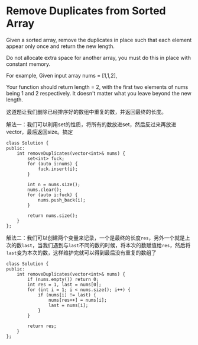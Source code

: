 Remove Duplicates from Sorted Array
===================================

Given a sorted array, remove the duplicates in place such that each element appear only once and return the new length.

Do not allocate extra space for another array, you must do this in place with constant memory.

For example,
Given input array nums = [1,1,2],

Your function should return length = 2, with the first two elements of nums being 1 and 2 respectively. It doesn't matter what you leave beyond the new length.

这道题让我们删除已经排序好的数组中重复的数，并返回最终的长度。

解法一：我们可以利用set的性质，将所有的数放进set，然后反过来再放进vector，最后返回size。搞定

```
class Solution {
public:
    int removeDuplicates(vector<int>& nums) {
        set<int> fuck;
        for (auto i:nums) {
            fuck.insert(i);
        }

        int n = nums.size();
        nums.clear();
        for (auto i:fuck) {
            nums.push_back(i);
        }

        return nums.size();
    }
};
```

解法二：我们可以创建两个变量来记录，一个是最终的长度`res`，另外一个就是上次的数`last`，当我们遇到与`last`不同的数的时候，将本次的数赋值给`res`，然后将`last`变为本次的数，这样维护完就可以得到最后没有重复的数组了

```
class Solution {
public:
    int removeDuplicates(vector<int>& nums) {
        if (nums.empty()) return 0;
        int res = 1, last = nums[0];
        for (int i = 1; i < nums.size(); i++) {
            if (nums[i] != last) {
                nums[res++] = nums[i];
                last = nums[i];
            }
        }

        return res;
    }
};
```
